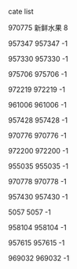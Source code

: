 cate list

970775 新鲜水果 8

957347 957347 -1

957330 957330 -1

975706 975706 -1

972219 972219 -1

961006 961006 -1

957428 957428 -1

970776 970776 -1

972200 972200 -1

955035 955035 -1

970778 970778 -1

957430 957430 -1

5057 5057 -1

958104 958104 -1

957615 957615 -1

969032 969032 -1

